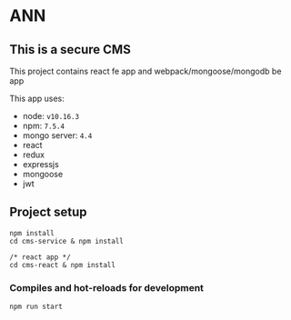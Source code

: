 # ANN

## This is a secure CMS

This project contains react fe app and webpack/mongoose/mongodb be app

This app uses:
- node: `v10.16.3`
- npm: `7.5.4`
- mongo server: `4.4`
- react
- redux
- expressjs
- mongoose
- jwt

## Project setup
```
npm install
cd cms-service & npm install

/* react app */
cd cms-react & npm install
```

### Compiles and hot-reloads for development
```
npm run start
```
